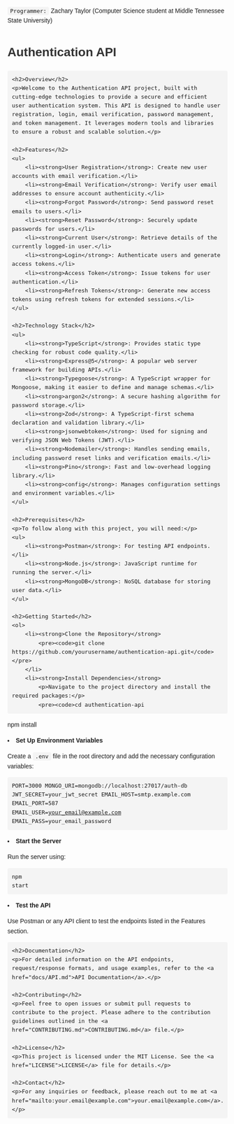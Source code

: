 
`Programmer:` Zachary Taylor (Computer Science student at Middle Tennessee State University)
<!DOCTYPE html>
<html lang="en">
<head>
    <meta charset="UTF-8">
    <meta name="viewport" content="width=device-width, initial-scale=1.0">
    <title>Authentication API</title>
    <style>
        body {
            font-family: Arial, sans-serif;
            line-height: 1.6;
            margin: 20px;
        }
        h1, h2, h3 {
            color: #333;
        }
        code {
            background: #f4f4f4;
            border-radius: 4px;
            padding: 2px 6px;
            font-size: 0.9em;
        }
        pre {
            background: #f4f4f4;
            border-radius: 4px;
            padding: 10px;
            overflow-x: auto;
        }
    </style>
</head>
<body>
    <h1>Authentication API</h1>

    <h2>Overview</h2>
    <p>Welcome to the Authentication API project, built with cutting-edge technologies to provide a secure and efficient user authentication system. This API is designed to handle user registration, login, email verification, password management, and token management. It leverages modern tools and libraries to ensure a robust and scalable solution.</p>

    <h2>Features</h2>
    <ul>
        <li><strong>User Registration</strong>: Create new user accounts with email verification.</li>
        <li><strong>Email Verification</strong>: Verify user email addresses to ensure account authenticity.</li>
        <li><strong>Forgot Password</strong>: Send password reset emails to users.</li>
        <li><strong>Reset Password</strong>: Securely update passwords for users.</li>
        <li><strong>Current User</strong>: Retrieve details of the currently logged-in user.</li>
        <li><strong>Login</strong>: Authenticate users and generate access tokens.</li>
        <li><strong>Access Token</strong>: Issue tokens for user authentication.</li>
        <li><strong>Refresh Tokens</strong>: Generate new access tokens using refresh tokens for extended sessions.</li>
    </ul>

    <h2>Technology Stack</h2>
    <ul>
        <li><strong>TypeScript</strong>: Provides static type checking for robust code quality.</li>
        <li><strong>Express@5</strong>: A popular web server framework for building APIs.</li>
        <li><strong>Typegoose</strong>: A TypeScript wrapper for Mongoose, making it easier to define and manage schemas.</li>
        <li><strong>argon2</strong>: A secure hashing algorithm for password storage.</li>
        <li><strong>Zod</strong>: A TypeScript-first schema declaration and validation library.</li>
        <li><strong>jsonwebtoken</strong>: Used for signing and verifying JSON Web Tokens (JWT).</li>
        <li><strong>Nodemailer</strong>: Handles sending emails, including password reset links and verification emails.</li>
        <li><strong>Pino</strong>: Fast and low-overhead logging library.</li>
        <li><strong>config</strong>: Manages configuration settings and environment variables.</li>
    </ul>

    <h2>Prerequisites</h2>
    <p>To follow along with this project, you will need:</p>
    <ul>
        <li><strong>Postman</strong>: For testing API endpoints.</li>
        <li><strong>Node.js</strong>: JavaScript runtime for running the server.</li>
        <li><strong>MongoDB</strong>: NoSQL database for storing user data.</li>
    </ul>

    <h2>Getting Started</h2>
    <ol>
        <li><strong>Clone the Repository</strong>
            <pre><code>git clone https://github.com/yourusername/authentication-api.git</code></pre>
        </li>
        <li><strong>Install Dependencies</strong>
            <p>Navigate to the project directory and install the required packages:</p>
            <pre><code>cd authentication-api
npm install</code></pre>
        </li>
        <li><strong>Set Up Environment Variables</strong>
            <p>Create a <code>.env</code> file in the root directory and add the necessary configuration variables:</p>
            <pre><code>PORT=3000
MONGO_URI=mongodb://localhost:27017/auth-db
JWT_SECRET=your_jwt_secret
EMAIL_HOST=smtp.example.com
EMAIL_PORT=587
EMAIL_USER=your_email@example.com
EMAIL_PASS=your_email_password</code></pre>
        </li>
        <li><strong>Start the Server</strong>
            <p>Run the server using:</p>
            <pre><code>npm start</code></pre>
        </li>
        <li><strong>Test the API</strong>
            <p>Use Postman or any API client to test the endpoints listed in the Features section.</p>
        </li>
    </ol>

    <h2>Documentation</h2>
    <p>For detailed information on the API endpoints, request/response formats, and usage examples, refer to the <a href="docs/API.md">API Documentation</a>.</p>

    <h2>Contributing</h2>
    <p>Feel free to open issues or submit pull requests to contribute to the project. Please adhere to the contribution guidelines outlined in the <a href="CONTRIBUTING.md">CONTRIBUTING.md</a> file.</p>

    <h2>License</h2>
    <p>This project is licensed under the MIT License. See the <a href="LICENSE">LICENSE</a> file for details.</p>

    <h2>Contact</h2>
    <p>For any inquiries or feedback, please reach out to me at <a href="mailto:your.email@example.com">your.email@example.com</a>.</p>
</body>
</html>
